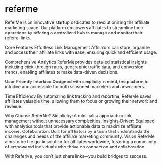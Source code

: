 # referme
ReferMe is an innovative startup dedicated to revolutionizing the affiliate marketing space. Our platform empowers affiliates to streamline their operations by offering a centralized hub to manage and monitor their referral links.

Core Features
Effortless Link Management
Affiliators can store, organize, and access their affiliate links with ease, ensuring quick and efficient usage.

Comprehensive Analytics
ReferMe provides detailed statistical insights, including click-through rates, geographic traffic data, and conversion trends, enabling affiliates to make data-driven decisions.

User-Friendly Interface
Designed with simplicity in mind, the platform is intuitive and accessible for both seasoned marketers and newcomers.

Time Efficiency
By automating link tracking and reporting, ReferMe saves affiliates valuable time, allowing them to focus on growing their network and revenue.

Why Choose ReferMe?
Simplicity: A minimalist approach to link management without unnecessary complexities.
Insights-Driven: Equipped with analytics tools that provide actionable data to maximize affiliate income.
Collaboration: Built for affiliators by a team that understands the challenges and needs of the affiliate marketing community.
Vision
ReferMe aims to be the go-to solution for affiliates worldwide, fostering a community of empowered individuals who thrive on connection and collaboration.

With ReferMe, you don’t just share links—you build bridges to success.

